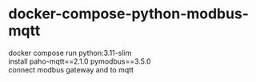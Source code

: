 # docker-compose-python-modbus-mqtt</br>
docker compose run python:3.11-slim</br>
install paho-mqtt==2.1.0 pymodbus==3.5.0</br>
connect modbus gateway and to mqtt</br>
